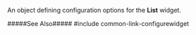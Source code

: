 
<!--shortDescription-->
An object defining configuration options for the **List** widget.
<!--/shortDescription-->

<!--fullDescription-->
#####See Also#####
#include common-link-configurewidget
<!--/fullDescription-->